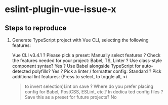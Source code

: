 # eslint-plugin-vue-issue-x

## Steps to reproduce

 1. Generate TypeScript project with Vue CLI, selecting the following features:

      Vue CLI v3.4.1
      ? Please pick a preset: Manually select features
      ? Check the features needed for your project: Babel, TS, Linter
      ? Use class-style component syntax? Yes
      ? Use Babel alongside TypeScript for auto-detected polyfills? Yes
      ? Pick a linter / formatter config: Standard
      ? Pick additional lint features: (Press <space> to select, <a> to toggle all, <i
      > to invert selection)Lint on save
      ? Where do you prefer placing config for Babel, PostCSS, ESLint, etc.? In dedica
      ted config files
      ? Save this as a preset for future projects? No